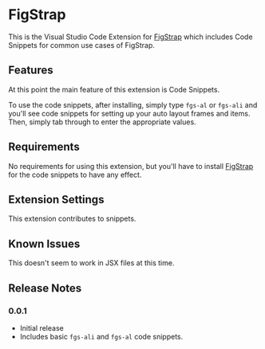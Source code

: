 # FigStrap

This is the Visual Studio Code Extension for [FigStrap](https://github.com/bitesite/figstrap) which includes Code Snippets for common use cases of FigStrap.

## Features

At this point the main feature of this extension is Code Snippets.

To use the code snippets, after installing, simply type `fgs-al` or `fgs-ali` and you'll see code snippets for setting up your auto layout frames and items. Then, simply tab through to enter the appropriate values.

## Requirements

No requirements for using this extension, but you'll have to install [FigStrap](https://github.com/bitesite/figstrap) for the code snippets to have any effect.

## Extension Settings

This extension contributes to snippets.

## Known Issues

This doesn't seem to work in JSX files at this time.

## Release Notes

### 0.0.1

- Initial release
- Includes basic `fgs-ali` and `fgs-al` code snippets.
